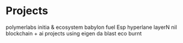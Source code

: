 # Projects
polymerlabs
initia & ecosystem
babylon
fuel
Esp
hyperlane
layerN
nil
blockchain + ai
projects using eigen da
blast eco
burnt
